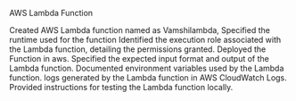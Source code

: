 AWS Lambda Function

Created AWS Lambda function named as Vamshilambda, 
Specified the runtime used for the function
Identified the execution role associated with the Lambda function, detailing the permissions granted.
Deployed the Function in aws.
Specified the expected input format and output of the Lambda function.
Documented environment variables used by the Lambda function.
logs generated by the Lambda function in AWS CloudWatch Logs.
Provided instructions for testing the Lambda function locally.
